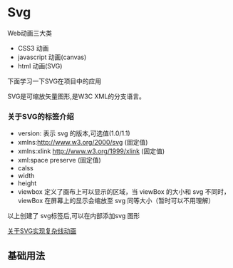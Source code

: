 <!-- 加载 demo 组件 start -->
<script setup>
import demo from './demo.vue'
</script>
<!-- 加载 demo 组件 end -->

<!-- 正文开始 -->

# Svg

Web动画三大类
- CSS3 动画
- javascript 动画(canvas)
- html 动画(SVG)

下面学习一下SVG在项目中的应用

SVG是可缩放矢量图形,是W3C XML的分支语言。

### 关于SVG的标签介绍

- version: 表示 svg 的版本,可选值(1.0/1.1)
- xmlns:http://www.w3.org/2000/svg (固定值)
- xmlns:xlink http://www.w3.org/1999/xlink (固定值)
- xml:space preserve (固定值)
- calss 
- width
- height
- viewbox  定义了画布上可以显示的区域，当 viewBox 的大小和 svg 不同时，viewBox 在屏幕上的显示会缩放至 svg 同等大小（暂时可以不用理解）

以上创建了 svg标签后,可以在内部添加svg 图形

[关于SVG实现复杂线动画](https://www.cnblogs.com/coco1s/p/6230165.html)




## 基础用法
<Preview comp-name="Svg" demo-name="demo">
  <demo />
</Preview>




